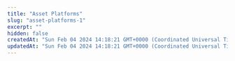 ```yaml
---
title: "Asset Platforms"
slug: "asset-platforms-1"
excerpt: ""
hidden: false
createdAt: "Sun Feb 04 2024 14:18:21 GMT+0000 (Coordinated Universal Time)"
updatedAt: "Sun Feb 04 2024 14:18:21 GMT+0000 (Coordinated Universal Time)"
---
```

